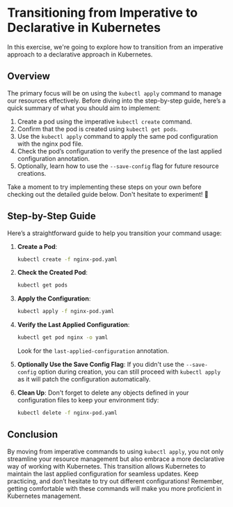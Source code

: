 # Transitioning from Imperative to Declarative in Kubernetes

In this exercise, we're going to explore how to transition from an imperative approach to a declarative approach in Kubernetes.

## Overview

The primary focus will be on using the `kubectl apply` command to manage our resources effectively. Before diving into the step-by-step guide, here’s a quick summary of what you should aim to implement:

1. Create a pod using the imperative `kubectl create` command.
2. Confirm that the pod is created using `kubectl get pods`.
3. Use the `kubectl apply` command to apply the same pod configuration with the nginx pod file.
4. Check the pod’s configuration to verify the presence of the last applied configuration annotation.
5. Optionally, learn how to use the `--save-config` flag for future resource creations.

Take a moment to try implementing these steps on your own before checking out the detailed guide below. Don't hesitate to experiment! 🚀

## Step-by-Step Guide

Here’s a straightforward guide to help you transition your command usage:

1. **Create a Pod**:
   ```bash
   kubectl create -f nginx-pod.yaml
   ```
2. **Check the Created Pod**:

   ```bash
   kubectl get pods
   ```

3. **Apply the Configuration**:

   ```bash
   kubectl apply -f nginx-pod.yaml
   ```

4. **Verify the Last Applied Configuration**:

   ```bash
   kubectl get pod nginx -o yaml
   ```

   Look for the `last-applied-configuration` annotation.

5. **Optionally Use the Save Config Flag**:
   If you didn't use the `--save-config` option during creation, you can still proceed with `kubectl apply` as it will patch the configuration automatically.

6. **Clean Up**:
   Don't forget to delete any objects defined in your configuration files to keep your environment tidy:
   ```bash
   kubectl delete -f nginx-pod.yaml
   ```

## Conclusion

By moving from imperative commands to using `kubectl apply`, you not only streamline your resource management but also embrace a more declarative way of working with Kubernetes. This transition allows Kubernetes to maintain the last applied configuration for seamless updates. Keep practicing, and don’t hesitate to try out different configurations! Remember, getting comfortable with these commands will make you more proficient in Kubernetes management.
